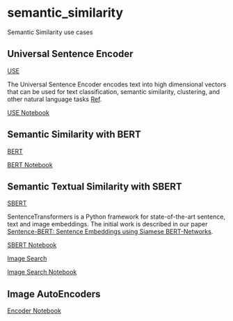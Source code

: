 # semantic_similarity
Semantic Similarity use cases

## Universal Sentence Encoder
[USE](https://www.tensorflow.org/hub/tutorials/semantic_similarity_with_tf_hub_universal_encoder)

The Universal Sentence Encoder encodes text into high dimensional vectors that can be used for text classification, semantic similarity, clustering, and other natural language tasks [Ref](https://towardsdatascience.com/use-cases-of-googles-universal-sentence-encoder-in-production-dd5aaab4fc15).

[USE Notebook](examples/colab/semantic_similarity_with_tf_hub_universal_encoder.ipynb)

## Semantic Similarity with BERT
[BERT](https://keras.io/examples/nlp/semantic_similarity_with_bert/)

[BERT Notebook](examples/colab/semantic_similarity_with_bert.ipynb)

## Semantic Textual Similarity with SBERT
[SBERT](https://www.sbert.net/docs/usage/semantic_textual_similarity.html)

SentenceTransformers is a Python framework for state-of-the-art sentence, text and image embeddings. The initial work is described in our paper [Sentence-BERT: Sentence Embeddings using Siamese BERT-Networks](https://arxiv.org/pdf/1908.10084.pdf).

[SBERT Notebook](examples/colab/semantic_similarity_with_sbert.ipynb)

[Image Search](https://www.sbert.net/examples/applications/image-search/README.html)

[Image Search Notebook](examples/colab/Image_Search.ipynb)

## Image AutoEncoders

[Encoder Notebook](examples/colab/img_auto_encoders.ipynb)
